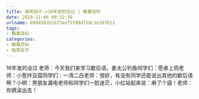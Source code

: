 ```yaml
---
title: 搞笑段子->16年发的没过 | 糗事百科
date: 2019-11-06 00:32:38
urlname: 099d382b1b73aef5f89df18c1e397811
tags: 
- 糗事百科
categories:
- 糗事百科
- 搞笑段子
---
```

16年发的没过          老师：今天我们来学习歇后语，姜太公钓鱼同学们：愿者上钩老师：小葱拌豆腐同学们：一清二白老师：很好，有没有同学还能说出其他的歇后语啊？小明：男朋友漏电老师和同学们一脸迷茫，小红站起来说：麻了个逼！老师：你俩滚出去！


